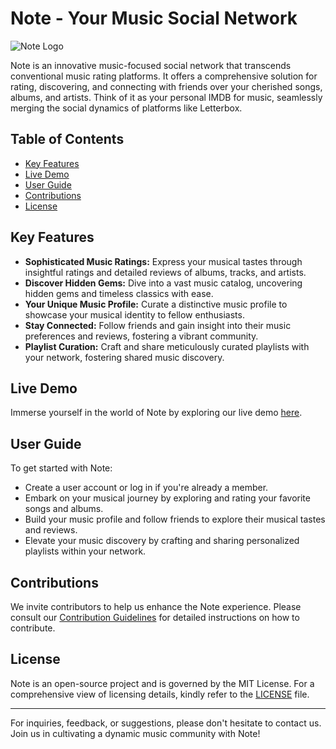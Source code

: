 # Note - Your Music Social Network

![Note Logo](insert-logo-url-here)

Note is an innovative music-focused social network that transcends conventional music rating platforms. It offers a comprehensive solution for rating, discovering, and connecting with friends over your cherished songs, albums, and artists. Think of it as your personal IMDB for music, seamlessly merging the social dynamics of platforms like Letterbox.

## Table of Contents

- [Key Features](#key-features)
- [Live Demo](#live-demo)
- [User Guide](#user-guide)
- [Contributions](#contributions)
- [License](#license)

## Key Features

- **Sophisticated Music Ratings:** Express your musical tastes through insightful ratings and detailed reviews of albums, tracks, and artists.
- **Discover Hidden Gems:** Dive into a vast music catalog, uncovering hidden gems and timeless classics with ease.
- **Your Unique Music Profile:** Curate a distinctive music profile to showcase your musical identity to fellow enthusiasts.
- **Stay Connected:** Follow friends and gain insight into their music preferences and reviews, fostering a vibrant community.
- **Playlist Curation:** Craft and share meticulously curated playlists with your network, fostering shared music discovery.

## Live Demo

Immerse yourself in the world of Note by exploring our live demo [here](https://htb-note.vercel.app/).

## User Guide

To get started with Note:

- Create a user account or log in if you're already a member.
- Embark on your musical journey by exploring and rating your favorite songs and albums.
- Build your music profile and follow friends to explore their musical tastes and reviews.
- Elevate your music discovery by crafting and sharing personalized playlists within your network.

## Contributions

We invite contributors to help us enhance the Note experience. Please consult our [Contribution Guidelines](CONTRIBUTING.md) for detailed instructions on how to contribute.

## License

Note is an open-source project and is governed by the MIT License. For a comprehensive view of licensing details, kindly refer to the [LICENSE](LICENSE) file.

---

For inquiries, feedback, or suggestions, please don't hesitate to contact us. Join us in cultivating a dynamic music community with Note!
